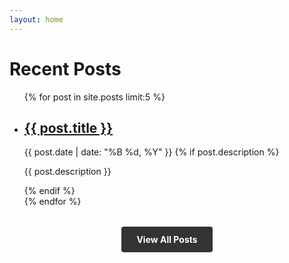 ```yaml
---
layout: home
---
```





<h1>Recent Posts</h1>

<ul class="post-list">
  {% for post in site.posts limit:5 %}
    <li class="post-item">
      <h2>
        <a href="{{ post.url | relative_url }}">{{ post.title }}</a>
      </h2>
      <span class="post-date">{{ post.date | date: "%B %d, %Y" }}</span>
      {% if post.description %}
        <p class="post-excerpt">{{ post.description }}</p>
      {% endif %}
    </li>
  {% endfor %}
</ul>

<div class="view-all-posts">
  <a href="{{ '/blog/' | relative_url }}" class="view-all-button">View All Posts</a>
</div>

<style>
  .view-all-posts {
    margin-top: 2rem;
    text-align: center;
  }
  
  .view-all-button {
    display: inline-block;
    background-color: #333333;
    color: white;
    padding: 0.75rem 1.5rem;
    text-decoration: none;
    border-radius: 4px;
    font-weight: bold;
    transition: background-color 0.3s ease;
  }
  
  .view-all-button:hover {
    background-color: #666666;
  }
</style>
